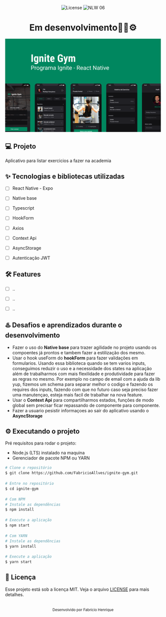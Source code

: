 <p align="center">
  <img alt="License" src="https://img.shields.io/static/v1?label=license&message=MIT&color=5636D3&labelColor=0A1033">

 <img src="https://img.shields.io/static/v1?label=Ignite&message=ReactNative&color=5636D3&labelColor=0A1033" alt="NLW 06" />
</p>


<h1 align="center">Em desenvolvimento🧑‍💻⚙️</h1>

<img alt="gif-cell" src="https://github.com/FabricioAllves/ignite-gym/blob/main/src/assets/ReadmeLogo.png">


## 💻 Projeto
<!-- OQUE E´? -->
Aplicativo para listar exercicios a fazer na academia

<!-- QUAIS TECNOLOGIA USEI? -->
## ✨ Tecnologias e bibliotecas utilizadas

- [ ] React Native - Expo
- [ ] Native base
- [ ] Typescript
- [ ] HookForm
- [ ] Axios
- [ ] Context Api
- [ ] AsyncStorage
- [ ] Autenticação JWT





<!-- QUAL É O PROBLEMA QUE ESSE PROJETO RESOLVE E OQUE ELE FAZ? -->
## :hammer_and_wrench: Features 

- [ ] ..
- [ ] ..
- [ ] ..


## ♨️ Desafios e aprendizados durante o desenvolvimento
- Fazer o uso do **Native base** para trazer agilidade no projeto usando os compoentes já prontos e tambem fazer a estilização dos mesmo.
- Usar o hook useForm do **hookForm** para fazer validações em formularios. Usando essa biblioteca quando se tem varios inputs, conseguimos reduzir o uso  e a necessidade dos states na aplicação além de trabalharmos com mais flexilidade e produtividade para fazer as regras no mesmo. Por exemplo no campo de email com a ajuda da lib yup, fizemos um schema para separar melhor o codigo e fazendo os requires dos inputs, fazendo com que no futuro caso seja preciso fazer uma manutençao, esteja mais facil de trabalhar na nova feature.
- Usar o **Context Api** para compartilharmos estados, funções de modo global sem precisar ficar repassando de componente para componente.
- Fazer a usuario pesistir informaçoes ao sair do aplicativo usando o **AsyncStorage**



## ⚙️ Executando o projeto
Pré requisitos para rodar o projeto:
- Node.js (LTS) instalado na maquina
- Gerenciador de pacote NPM ou YARN



```bash
# Clone o repositório
$ git clone https://github.com/FabricioAllves/ignite-gym.git

# Entre no repositório
$ cd ignite-gym

# Com NPM
# Instale as dependências
$ npm install

# Execute a aplicação
$ npm start

# Com YARN
# Instale as dependências
$ yarn install

# Execute a aplicação
$ yarn start
```






## 📄 Licença

Esse projeto está sob a licença MIT. Veja o arquivo [LICENSE](LICENSE.md) para mais detalhes.

<br />

<div align="center">
  <small>Desenvolvido por Fabricio Henrique</small>
</div>